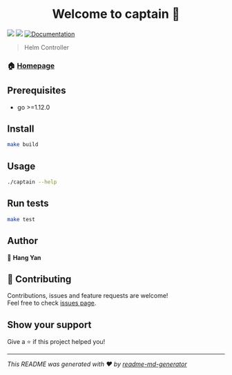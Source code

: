 <h1 align="center">Welcome to captain 👋</h1>
<p>
  <img src="https://img.shields.io/badge/version-2.0-blue.svg?cacheSeconds=2592000" />
  <img src="https://img.shields.io/badge/go-%3E%3D1.12.0-blue.svg" />
  <a href="http://confluence.alaudatech.com/pages/viewpage.action?pageId=42500547">
    <img alt="Documentation" src="https://img.shields.io/badge/documentation-yes-brightgreen.svg" target="_blank" />
  </a>
</p>

> Helm Controller

### 🏠 [Homepage](https://gitlab.aks.myalauda.cn/alauda/captain)

## Prerequisites

- go &gt;=1.12.0

## Install

```sh
make build
```

## Usage

```sh
./captain --help
```

## Run tests

```sh
make test
```

## Author

👤 **Hang Yan**


## 🤝 Contributing

Contributions, issues and feature requests are welcome!<br />Feel free to check [issues page](http://jira.alaudatech.com/projects/ACP/issues).

## Show your support

Give a ⭐️ if this project helped you!

***
_This README was generated with ❤️ by [readme-md-generator](https://github.com/kefranabg/readme-md-generator)_